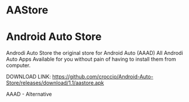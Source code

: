 # AAStore
# Android Auto Store

Androdi Auto Store the original store for Android Auto (AAAD)
All Androdi Auto Apps Available for you without pain of having to install them from computer.

DOWNLOAD LINK: https://github.com/croccio/Android-Auto-Store/releases/download/1.1/aastore.apk



























AAAD - Alternative
